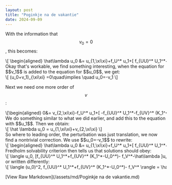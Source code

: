 ```yaml
---
layout: post
title: "Poginkje na de vakantie"
date: 2024-09-09
---
```


<style>
.math-container {
    max-width: 100%;
    overflow-x: auto;
    white-space: nowrap;
}
</style>


With the information that $$v_0=0$$, this becomes: 
<div class="math-container">\[
\begin{aligned}
 \hat\lambda u_0 &= u_{1,\xi\xi}+f_U^* u_1+[ f_{UU}^* U_1^*+f_{UV}^* (K_1^*-U_0^*)]u_0+ v_1f_V^*\\
0&= ( v_1)_{\xi\xi}-f_U^*u_0
\end{aligned}
\]</div>
Okay that's workable, we find something interesting, when the equation for $$v_1$$ is added to the equation for $$u_0$$, we get:
<div class="math-container">\[
(u_0+v_1)_{\xi\xi}  =0\quad\implies \quad u_0=-v_1
\]</div>

Next we need one more order of $$v$$:
<div class="math-container">\[\begin{aligned}
0&= v_{2,\xi\xi}-f_U^* u_1+[ -f_{UU}^* U_1^*-f_{UV}^* (K_1^*-U_0^*)]u_0-f_V^*v_1
\end{aligned}
\]</div>
We do something similar to what we did earlier, and add this to the equation with $$u_1$$. Then we obtain:
<div class="math-container">\[
\hat \lambda u_0 = u_{1,\xi\xi}+v_{2,\xi\xi}
\]</div>
So where to leading order, the perturbation was just translation, we now find a nontrivial correction. We use $$u_0=-v_1$$ to rewrite:
<div class="math-container">\[
\begin{aligned}
\hat\lambda u_0 &= u_{1,\xi\xi}+f_U^* u_1+[ f_{UU}^* U_1^*+f_{UV}^* (K_1^*-U_0^*)]u_0+ v_1f_V^*\\
\hat\lambda u_0 &= u_{1,\xi\xi}+f_U^* u_1+[ f_{UU}^* U_1^*+f_{UV}^* (K_1^*-U_0^*)- f_V^*]u_0\\
\end{aligned}
\]</div>
Fredholm solvability criterion then tells us that solutions should obey:
<div class="math-container">\[
\langle u_0, [f_{UU}^* U_1^*+f_{UV}^* (K_1^*-U_0^*)- f_V^*-\hat\lambda ]u_0\rangle = 0
\]</div>
or written differently:
<div class="math-container">\[
\langle (u_0)^2, f_{UU}^* U_1^*+f_{UV}^* (K_1^*-U_0^*)- f_V^* \rangle = \hat\lambda\|u_0\|^2_2
\]</div>


[View Raw Markdown](/assets/md/Poginkje na de vakantie.md)
